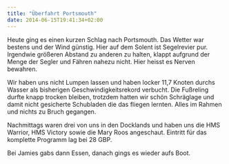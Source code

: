 ```yaml
---
title: "Überfahrt Portsmouth"
date: 2014-06-15T19:41:34+02:00
---
```

Heute ging es einen kurzen Schlag nach Portsmouth. Das Wetter war bestens und der Wind günstig. Hier auf dem Solent ist Segelrevier pur. Irgendwie größeren Abstand zu anderen zu halten, klappt aufgrund der Menge der Segler und Fähren nahezu nicht. Hier heisst es Nerven bewahren.

Wir haben uns nicht Lumpen lassen und haben locker 11,7 Knoten durchs Wasser als bisherigen Geschwindigkeitsrekord verbucht. Die Fußreling durfte knapp trocken bleiben, trotzdem hatten wir schön Schräglage und damit nicht gesicherte Schubladen die das fliegen lernten. Alles im Rahmen und nichts zu Bruch gegangen.  

Nachmittags waren drei von uns in den Docklands und haben uns die HMS Warrior, HMS Victory sowie die Mary Roos angeschaut. Eintritt für das komplette Programm lag bei 28 GBP.

Bei Jamies gabs dann Essen, danach gings es wieder aufs Boot.
 